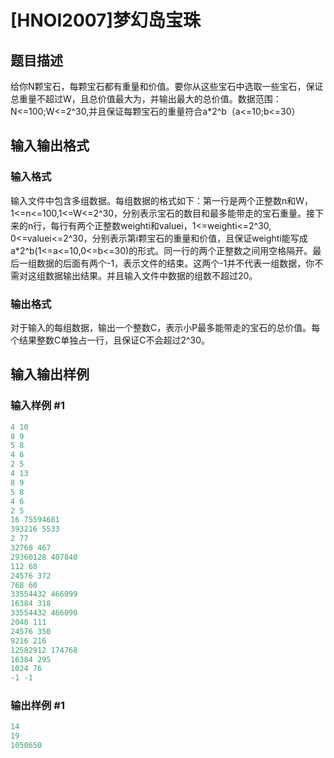 # [HNOI2007]梦幻岛宝珠

## 题目描述

给你N颗宝石，每颗宝石都有重量和价值。要你从这些宝石中选取一些宝石，保证总重量不超过W，且总价值最大为，并输出最大的总价值。数据范围：N<=100;W<=2^30,并且保证每颗宝石的重量符合a\*2^b（a<=10;b<=30）

## 输入输出格式

### 输入格式

输入文件中包含多组数据。每组数据的格式如下：第一行是两个正整数n和W，1<=n<=100,1<=W<=2^30，分别表示宝石的数目和最多能带走的宝石重量。接下来的n行，每行有两个正整数weighti和valuei，1<=weighti<=2^30, 0<=valuei<=2^30，分别表示第i颗宝石的重量和价值，且保证weighti能写成a\*2^b(1<=a<=10,0<=b<=30)的形式。同一行的两个正整数之间用空格隔开。最后一组数据的后面有两个-1，表示文件的结束。这两个-1并不代表一组数据，你不需对这组数据输出结果。并且输入文件中数据的组数不超过20。

### 输出格式

对于输入的每组数据，输出一个整数C，表示小P最多能带走的宝石的总价值。每个结果整数C单独占一行，且保证C不会超过2^30。

## 输入输出样例

### 输入样例 #1

```cpp
4 10
8 9
5 8
4 6
2 5
4 13
8 9
5 8
4 6
2 5
16 75594681
393216 5533
2 77
32768 467
29360128 407840
112 68
24576 372
768 60
33554432 466099
16384 318
33554432 466090
2048 111
24576 350
9216 216
12582912 174768
16384 295
1024 76
-1 -1
```


### 输出样例 #1

```cpp
14
19
1050650
```


